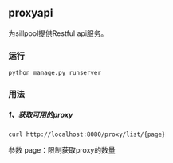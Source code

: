 ## proxyapi
为sillpool提供Restful api服务。

### 运行
```
python manage.py runserver
```

### 用法
##### 1、获取可用的proxy
```
curl http://localhost:8080/proxy/list/{page}
```
参数
page：限制获取proxy的数量

